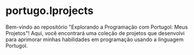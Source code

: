 # portugo.lprojects
Bem-vindo ao repositório "Explorando a Programação com Portugol: Meus Projetos"! Aqui, você encontrará uma coleção de projetos que desenvolvi para aprimorar minhas habilidades em programação usando a linguagem Portugol.
